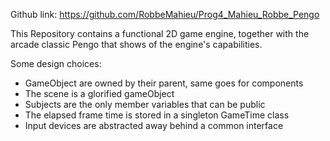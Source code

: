 Github link: https://github.com/RobbeMahieu/Prog4_Mahieu_Robbe_Pengo

This Repository contains a functional 2D game engine, together with the arcade classic Pengo that shows of the engine's capabilities.

Some design choices:
- GameObject are owned by their parent, same goes for components
- The scene is a glorified gameObject
- Subjects are the only member variables that can be public
- The elapsed frame time is stored in a singleton GameTime class
- Input devices are abstracted away behind a common interface